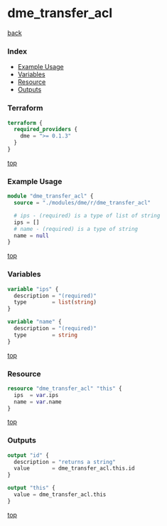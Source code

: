 # dme_transfer_acl

[back](../dme.md)

### Index

- [Example Usage](#example-usage)
- [Variables](#variables)
- [Resource](#resource)
- [Outputs](#outputs)

### Terraform

```terraform
terraform {
  required_providers {
    dme = ">= 0.1.3"
  }
}
```

[top](#index)

### Example Usage

```terraform
module "dme_transfer_acl" {
  source = "./modules/dme/r/dme_transfer_acl"

  # ips - (required) is a type of list of string
  ips = []
  # name - (required) is a type of string
  name = null
}
```

[top](#index)

### Variables

```terraform
variable "ips" {
  description = "(required)"
  type        = list(string)
}

variable "name" {
  description = "(required)"
  type        = string
}
```

[top](#index)

### Resource

```terraform
resource "dme_transfer_acl" "this" {
  ips  = var.ips
  name = var.name
}
```

[top](#index)

### Outputs

```terraform
output "id" {
  description = "returns a string"
  value       = dme_transfer_acl.this.id
}

output "this" {
  value = dme_transfer_acl.this
}
```

[top](#index)